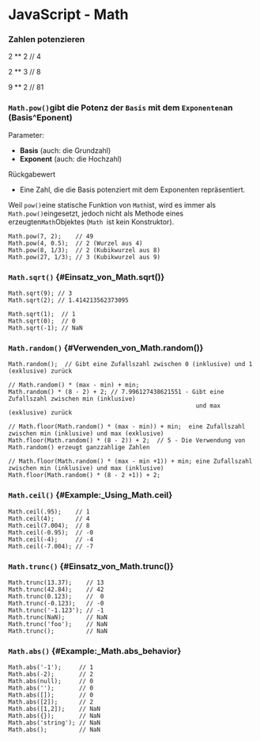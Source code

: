 # JavaScript - Math

### Zahlen potenzieren

2 \*\* 2   // 4

2 \*\* 3   // 8

9 \*\* 2   // 81

### `Math.pow()`gibt die Potenz der `Basis` mit dem `Exponenten`an \(Basis^Eponent\)

Parameter:

* **Basis** \(auch: die Grundzahl\)
* **Exponent** \(auch: die Hochzahl\)

Rückgabewert

* Eine Zahl, die die Basis potenziert mit dem Exponenten repräsentiert.

Weil `pow()`eine statische Funktion von `Math`ist, wird es immer als `Math.pow()`eingesetzt, jedoch nicht als Methode eines erzeugten`Math`Objektes \(`Math `ist kein Konstruktor\).

```
Math.pow(7, 2);    // 49
Math.pow(4, 0.5);  // 2 (Wurzel aus 4)
Math.pow(8, 1/3);  // 2 (Kubikwurzel aus 8)
Math.pow(27, 1/3); // 3 (Kubikwurzel aus 9)
```

### `Math.sqrt()` {#Einsatz_von_Math.sqrt()}

```
Math.sqrt(9); // 3
Math.sqrt(2); // 1.414213562373095

Math.sqrt(1);  // 1
Math.sqrt(0);  // 0
Math.sqrt(-1); // NaN
```

### `Math.random()` {#Verwenden_von_Math.random()}

```
Math.random();  // Gibt eine Zufallszahl zwischen 0 (inklusive) und 1 (exklusive) zurück

// Math.random() * (max - min) + min;
Math.random() * (8 - 2) + 2; // 7.996127438621551 - Gibt eine Zufallszahl zwischen min (inklusive) 
                                                     und max (exklusive) zurück

// Math.floor(Math.random() * (max - min)) + min;  eine Zufallszahl zwischen min (inklusive) und max (exklusive)
Math.floor(Math.random() * (8 - 2)) + 2;  // 5 - Die Verwendung von Math.random() erzeugt ganzzahlige Zahlen

// Math.floor(Math.random() * (max - min +1)) + min; eine Zufallszahl zwischen min (inklusive) und max (inklusive)
Math.floor(Math.random() * (8 - 2 +1)) + 2;
```

### `Math.ceil()` {#Example:_Using_Math.ceil}

```
Math.ceil(.95);    // 1
Math.ceil(4);      // 4
Math.ceil(7.004);  // 8
Math.ceil(-0.95);  // -0
Math.ceil(-4);     // -4
Math.ceil(-7.004); // -7
```

### `Math.trunc()` {#Einsatz_von_Math.trunc()}

```
Math.trunc(13.37);    // 13
Math.trunc(42.84);    // 42
Math.trunc(0.123);    //  0
Math.trunc(-0.123);   // -0
Math.trunc('-1.123'); // -1
Math.trunc(NaN);      // NaN
Math.trunc('foo');    // NaN
Math.trunc();         // NaN
```

### `Math.abs()` {#Example:_Math.abs_behavior}

```
Math.abs('-1');     // 1
Math.abs(-2);       // 2
Math.abs(null);     // 0
Math.abs('');       // 0
Math.abs([]);       // 0
Math.abs([2]);      // 2
Math.abs([1,2]);    // NaN
Math.abs({});       // NaN
Math.abs('string'); // NaN
Math.abs();         // NaN
```



